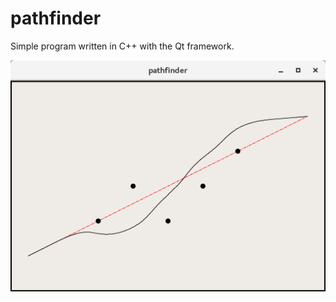 # pathfinder
Simple program written in C++ with the Qt framework.

![screenshot](https://raw.githubusercontent.com/c0dem4ster/pathfinder/master/screenshot.png)
